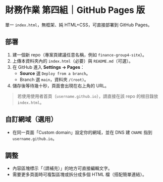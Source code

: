 # 財務作業 第四組｜GitHub Pages 版
單一 `index.html`，無框架、純 HTML+CSS，可直接部署到 GitHub Pages。

## 部署
1. 建一個新 repo（專案頁建議任意名稱，例如 `finance-group4-site`）。
2. 上傳本資料夾內的 `index.html`（必要）與 `README.md`（可選）。
3. 在 GitHub 進入 **Settings → Pages**：
   - **Source** 選 `Deploy from a branch`。
   - Branch 選 `main`，資料夾 `/(root)`。
4. 儲存後等待幾十秒，頁面會出現在右上角的 URL。

> 若使用使用者首頁（`username.github.io`），請直接在該 repo 的根目錄放 `index.html`。

## 自訂網域（選用）
- 在同一頁面「Custom domain」設定你的網域，並在 DNS 建 `CNAME` 指到 `username.github.io`。

## 調整
- 內容區塊標示「（請補充）」的地方可直接編輯文字。
- 需要更多頁面時可複製區塊或拆分成多個 HTML 檔（搭配簡單連結）。
